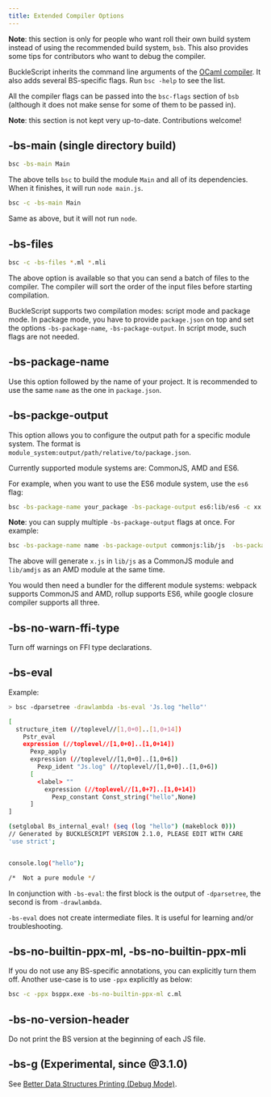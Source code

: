 ```yaml
---
title: Extended Compiler Options
---
```


**Note**: this section is only for people who want roll their own build system instead of using the recommended build system, `bsb`. This also provides some tips for contributors who want to debug the compiler.

BuckleScript inherits the command line arguments of the [OCaml compiler](http://caml.inria.fr/pub/docs/manual-ocaml/comp.html). It also adds several BS-specific flags. Run `bsc -help` to see the list.

All the compiler flags can be passed into the `bsc-flags` section of `bsb` (although it does not make sense for some of them to be passed in).

**Note**: this section is not kept very up-to-date. Contributions welcome!

## -bs-main (single directory build)

```sh
bsc -bs-main Main
```

The above tells `bsc` to build the module `Main` and all of its dependencies. When it finishes, it will run `node main.js`.

```sh
bsc -c -bs-main Main
```

Same as above, but it will not run `node`.

## -bs-files

```sh
bsc -c -bs-files *.ml *.mli
```

The above option is available so that you can send a batch of files to the compiler. The compiler will sort the order of the input files before starting compilation.

BuckleScript supports two compilation modes: script mode and package mode. In package mode, you have to provide `package.json` on top and set the options `-bs-package-name`, `-bs-package-output`. In script mode, such flags are not needed.

## -bs-package-name

Use this option followed by the name of your project. It is recommended to use the same `name` as the one in `package.json`.

## -bs-packge-output

This option allows you to configure the output path for a specific module system. The format is `module_system:output/path/relative/to/package.json`.

Currently supported module systems are: CommonJS, AMD and ES6.

For example, when you want to use the ES6 module system, use the `es6` flag:

```sh
bsc -bs-package-name your_package -bs-package-output es6:lib/es6 -c xx.ml
```

**Note**: you can supply multiple `-bs-package-output` flags at once. For example:

```sh
bsc -bs-package-name name -bs-package-output commonjs:lib/js  -bs-package-output amdjs:lib/amdjs -c x.ml
```

The above will generate `x.js` in `lib/js` as a CommonJS module and `lib/amdjs` as an AMD module at the same time.

You would then need a bundler for the different module systems: webpack supports CommonJS and AMD, rollup supports ES6, while google closure compiler supports all three.

## -bs-no-warn-ffi-type

Turn off warnings on FFI type declarations.

## -bs-eval

Example:

```sh
> bsc -dparsetree -drawlambda -bs-eval 'Js.log "hello"'

[
  structure_item (//toplevel//[1,0+0]..[1,0+14])
    Pstr_eval
    expression (//toplevel//[1,0+0]..[1,0+14])
      Pexp_apply
      expression (//toplevel//[1,0+0]..[1,0+6])
        Pexp_ident "Js.log" (//toplevel//[1,0+0]..[1,0+6])
      [
        <label> ""
          expression (//toplevel//[1,0+7]..[1,0+14])
            Pexp_constant Const_string("hello",None)
      ]
]

(setglobal Bs_internal_eval! (seq (log "hello") (makeblock 0)))
// Generated by BUCKLESCRIPT VERSION 2.1.0, PLEASE EDIT WITH CARE
'use strict';


console.log("hello");

/*  Not a pure module */
```

In conjunction with `-bs-eval`: the first block is the output of `-dparsetree`, the second is from `-drawlambda`.

`-bs-eval` does not create intermediate files. It is useful for learning and/or troubleshooting.

## -bs-no-builtin-ppx-ml, -bs-no-builtin-ppx-mli

If you do not use any BS-specific annotations, you can explicitly turn them off. Another use-case is to use `-ppx` explicitly as below:

```sh
bsc -c -ppx bsppx.exe -bs-no-builtin-ppx-ml c.ml
```

## -bs-no-version-header

Do not print the BS version at the beginning of each JS file.

## -bs-g (Experimental, since @3.1.0)

See [Better Data Structures Printing (Debug Mode)](./better-data-structures-printing-debug-mode.md).
